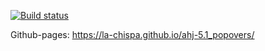 [![Build status](https://ci.appveyor.com/api/projects/status/61tfhbgbdv7u3ag8?svg=true)](https://ci.appveyor.com/project/la-chispa/ahj-5-1-popovers)

Github-pages: https://la-chispa.github.io/ahj-5.1_popovers/